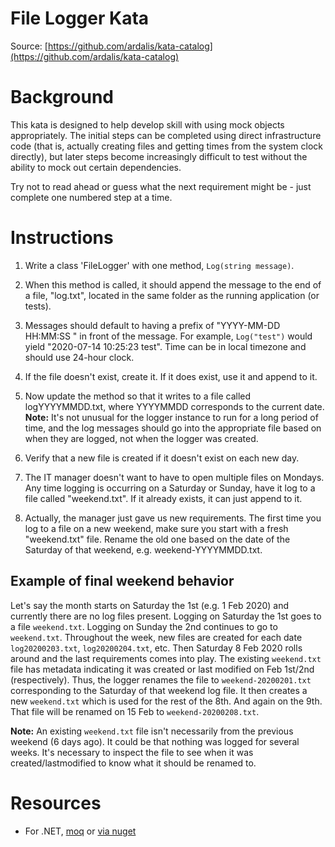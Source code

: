 File Logger Kata
================

Source: [https://github.com/ardalis/kata-catalog](https://github.com/ardalis/kata-catalog)

# Background

This kata is designed to help develop skill with using mock objects appropriately. The initial steps can be completed using direct infrastructure code (that is, actually creating files and getting times from the system clock directly), but later steps become increasingly difficult to test without the ability to mock out certain dependencies.

Try not to read ahead or guess what the next requirement might be - just complete one numbered step at a time.

# Instructions

1. Write a class 'FileLogger' with one method, ``Log(string message)``.

1. When this method is called, it should append the message to the end of a file, "log.txt", located in the same folder as the running application (or tests).

1. Messages should default to having a prefix of "YYYY-MM-DD HH:MM:SS " in front of the message. For example, `Log("test")` would yield "2020-07-14 10:25:23 test". Time can be in local timezone and should use 24-hour clock.

1. If the file doesn't exist, create it. If it does exist, use it and append to it.

1. Now update the method so that it writes to a file called logYYYYMMDD.txt, where YYYYMMDD corresponds to the current date. **Note:** It's not unusual for the logger instance to run for a long period of time, and the log messages should go into the appropriate file based on when they are logged, not when the logger was created.

1. Verify that a new file is created if it doesn't exist on each new day.

1. The IT manager doesn't want to have to open multiple files on Mondays. Any time logging is occurring on a Saturday or Sunday, have it log to a file called "weekend.txt". If it already exists, it can just append to it.

1. Actually, the manager just gave us new requirements. The first time you log to a file on a new weekend, make sure you start with a fresh "weekend.txt" file. Rename the old one based on the date of the Saturday of that weekend, e.g. weekend-YYYYMMDD.txt.

## Example of final weekend behavior

Let's say the month starts on Saturday the 1st (e.g. 1 Feb 2020) and currently there are no log files present. Logging on Saturday the 1st goes to a file `weekend.txt`. Logging on Sunday the 2nd continues to go to `weekend.txt`. Throughout the week, new files are created for each date `log20200203.txt`, `log20200204.txt`, etc. Then Saturday 8 Feb 2020 rolls around and the last requirements comes into play. The existing `weekend.txt` file has metadata indicating it was created or last modified on Feb 1st/2nd (respectively). Thus, the logger renames the file to `weekend-20200201.txt` corresponding to the Saturday of that weekend log file. It then creates a new `weekend.txt` which is used for the rest of the 8th. And again on the 9th. That file will be renamed on 15 Feb to `weekend-20200208.txt`.

**Note:** An existing `weekend.txt` file isn't necessarily from the previous weekend (6 days ago). It could be that nothing was logged for several weeks. It's necessary to inspect the file to see when it was created/lastmodified to know what it should be renamed to.

# Resources

- For .NET, [moq](https://github.com/moq/moq) or [via nuget](https://www.nuget.org/packages/Moq)
